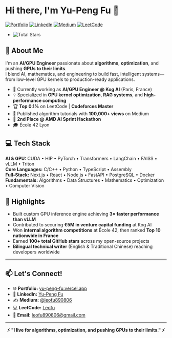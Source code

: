 # Hi there, I'm Yu-Peng Fu 👋

[![Portfolio](https://img.shields.io/badge/Portfolio-yu--peng--fu.vercel.app-blue?style=flat&logo=vercel)](https://yu-peng-fu.vercel.app)
[![LinkedIn](https://img.shields.io/badge/LinkedIn-Connect-0077B5?style=flat&logo=linkedin)]([https://www.linkedin.com/in/yu-peng-fu](https://www.linkedin.com/in/yu-peng-fu-336994205/))
[![Medium](https://img.shields.io/badge/Medium-100k+%20views-12100E?style=flat&logo=medium)](https://medium.com/@leofu890806)
[![LeetCode](https://img.shields.io/badge/LeetCode-Top%200.1%25-FFA116?style=flat&logo=leetcode)](https://leetcode.com/u/Leofu/)
- ![Total Stars](https://img.shields.io/github/stars/LeoFu9487?affiliations=OWNER&label=Total%20Stars&logo=github&color=yellow)


## 🚀 About Me

I'm an **AI/GPU Engineer** passionate about **algorithms**, **optimization**, and pushing **GPUs to their limits**.  
I blend AI, mathematics, and engineering to build fast, intelligent systems—from low-level GPU kernels to production-ready applications.

- 🔭 Currently working as **AI/GPU Engineer @ Kog AI** (Paris, France)
- 💡 Specialized in **GPU kernel optimization**, **RAG systems**, and **high-performance computing**
- 🏆 **Top 0.1%** on LeetCode | **Codeforces Master**
- 📝 Published algorithm tutorials with **100,000+ views** on Medium
- 🥈 **2nd Place @ AMD AI Sprint Hackathon**
- 🎓 École 42 Lyon

## 💻 Tech Stack

**AI & GPU:** CUDA • HIP • PyTorch • Transformers • LangChain • FAISS • vLLM • Triton  
**Core Languages:** C/C++ • Python • TypeScript • Assembly  
**Full-Stack:** Next.js • React • Node.js • FastAPI • PostgreSQL • Docker  
**Fundamentals:** Algorithms • Data Structures • Mathematics • Optimization • Computer Vision  

## 🌟 Highlights

- Built custom GPU inference engine achieving **3× faster performance than vLLM**
- Contributed to securing **€5M in venture capital funding** at Kog AI
- Won **internal algorithm competitions** at École 42, then ranked **Top 10 nationwide in France**
- Earned **100+ total GitHub stars** across my open-source projects
- **Bilingual technical writer** (English & Traditional Chinese) reaching developers worldwide

---


## 📫 Let's Connect!

- 🌐 **Portfolio:** [yu-peng-fu.vercel.app](https://yu-peng-fu.vercel.app)
- 💼 **LinkedIn:** [Yu-Peng Fu](https://www.linkedin.com/in/yu-peng-fu)
- ✍️ **Medium:** [@leofu890806](https://medium.com/@leofu890806)
- 💻 **LeetCode:** [Leofu](https://leetcode.com/u/Leofu/)
- 📧 **Email:** leofu890806@gmail.com


---

<div align="center">

**⚡ "I live for algorithms, optimization, and pushing GPUs to their limits." ⚡**

</div>
